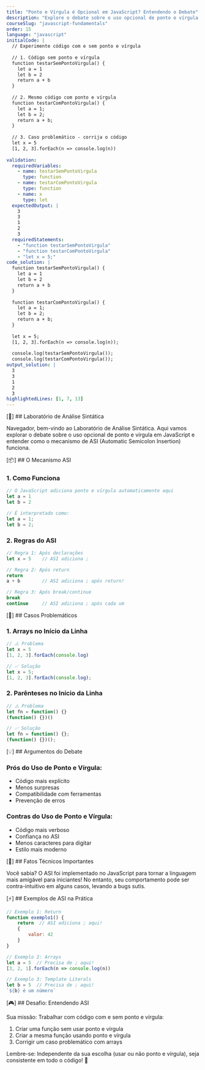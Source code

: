 ```yaml
---
title: "Ponto e Vírgula é Opcional em JavaScript? Entendendo o Debate"
description: "Explore o debate sobre o uso opcional de ponto e vírgula em JavaScript e entenda o mecanismo de ASI (Automatic Semicolon Insertion)"
courseSlug: "javascript-fundamentals"
order: 15
language: "javascript"
initialCode: |
  // Experimente código com e sem ponto e vírgula
  
  // 1. Código sem ponto e vírgula
  function testarSemPontoVirgula() {
    let a = 1
    let b = 2
    return a + b
  }
  
  // 2. Mesmo código com ponto e vírgula
  function testarComPontoVirgula() {
    let a = 1;
    let b = 2;
    return a + b;
  }
  
  // 3. Caso problemático - corrija o código
  let x = 5
  [1, 2, 3].forEach(n => console.log(n))
  
validation:
  requiredVariables:
    - name: testarSemPontoVirgula
      type: function
    - name: testarComPontoVirgula
      type: function
    - name: x
      type: let
  expectedOutput: |
    3
    3
    1
    2
    3
  requiredStatements:
    - "function testarSemPontoVirgula"
    - "function testarComPontoVirgula"
    - "let x = 5;"
code_solution: |
  function testarSemPontoVirgula() {
    let a = 1
    let b = 2
    return a + b
  }
  
  function testarComPontoVirgula() {
    let a = 1;
    let b = 2;
    return a + b;
  }
  
  let x = 5;
  [1, 2, 3].forEach(n => console.log(n));
  
  console.log(testarSemPontoVirgula());
  console.log(testarComPontoVirgula());
output_solution: |
  3
  3
  1
  2
  3
highlightedLines: [1, 7, 13]
---
```


[🚀] ## Laboratório de Análise Sintática

Navegador, bem-vindo ao Laboratório de Análise Sintática. Aqui vamos explorar o debate sobre o uso opcional de ponto e vírgula em JavaScript e entender como o mecanismo de ASI (Automatic Semicolon Insertion) funciona.

[📦] ## O Mecanismo ASI

### 1. Como Funciona
```javascript
// O JavaScript adiciona ponto e vírgula automaticamente aqui
let a = 1
let b = 2

// É interpretado como:
let a = 1;
let b = 2;
```

### 2. Regras do ASI
```javascript
// Regra 1: Após declarações
let x = 5    // ASI adiciona ;

// Regra 2: Após return
return
a + b        // ASI adiciona ; após return!

// Regra 3: Após break/continue
break
continue     // ASI adiciona ; após cada um
```

[🎯] ## Casos Problemáticos

### 1. Arrays no Início da Linha
```javascript
// ⚠️ Problema
let x = 5
[1, 2, 3].forEach(console.log)

// ✅ Solução
let x = 5;
[1, 2, 3].forEach(console.log);
```

### 2. Parênteses no Início da Linha
```javascript
// ⚠️ Problema
let fn = function() {}
(function() {})()

// ✅ Solução
let fn = function() {};
(function() {})();
```

[💡] ## Argumentos do Debate

### Prós do Uso de Ponto e Vírgula:
- Código mais explícito
- Menos surpresas
- Compatibilidade com ferramentas
- Prevenção de erros

### Contras do Uso de Ponto e Vírgula:
- Código mais verboso
- Confiança no ASI
- Menos caracteres para digitar
- Estilo mais moderno

[🎯] ## Fatos Técnicos Importantes

Você sabia? O ASI foi implementado no JavaScript para tornar a linguagem mais amigável para iniciantes! No entanto, seu comportamento pode ser contra-intuitivo em alguns casos, levando a bugs sutis.

[⚡] ## Exemplos de ASI na Prática

```javascript
// Exemplo 1: Return
function exemplo1() {
    return  // ASI adiciona ; aqui!
    {
        valor: 42
    }
}

// Exemplo 2: Arrays
let a = 5  // Precisa de ; aqui!
[3, 2, 1].forEach(n => console.log(n))

// Exemplo 3: Template Literals
let b = 5  // Precisa de ; aqui!
`${b} é um número`
```

[🎮] ## Desafio: Entendendo ASI

Sua missão: Trabalhar com código com e sem ponto e vírgula:

1. Criar uma função sem usar ponto e vírgula
2. Criar a mesma função usando ponto e vírgula
3. Corrigir um caso problemático com arrays

Lembre-se: Independente da sua escolha (usar ou não ponto e vírgula), seja consistente em todo o código! 🚀
